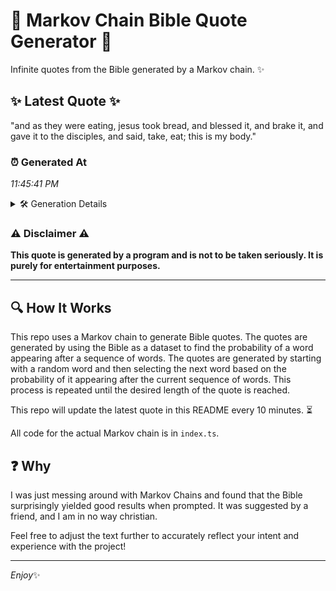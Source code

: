 # 📖 Markov Chain Bible Quote Generator 📖

Infinite quotes from the Bible generated by a Markov chain. ✨

## ✨ Latest Quote ✨
"and as they were eating, jesus took bread, and blessed it, and brake it, and gave it to the disciples, and said, take, eat; this is my body."

### ⏰ Generated At
*11:45:41 PM*

<details>
    <summary>🛠️ Generation Details</summary>
    <p>
        <strong>🌱 Seed:</strong> and<br>
        <strong>🔄 Iterations:</strong> 27<br>
        <strong>📜 Context History:</strong><br>[ and ]: as<br>[ and, as ]: they<br>[ and, as, they ]: were<br>[ and, as, they, were ]: eating,<br>[ and, as, they, were, eating, ]: jesus<br>[ and, as, they, were, eating,, jesus ]: took<br>[ as, they, were, eating,, jesus, took ]: bread,<br>[ they, were, eating,, jesus, took, bread, ]: and<br>[ were, eating,, jesus, took, bread,, and ]: blessed<br>[ eating,, jesus, took, bread,, and, blessed ]: it,<br>[ jesus, took, bread,, and, blessed, it, ]: and<br>[ took, bread,, and, blessed, it,, and ]: brake<br>[ bread,, and, blessed, it,, and, brake ]: it,<br>[ and, blessed, it,, and, brake, it, ]: and<br>[ blessed, it,, and, brake, it,, and ]: gave<br>[ it,, and, brake, it,, and, gave ]: it<br>[ and, brake, it,, and, gave, it ]: to<br>[ brake, it,, and, gave, it, to ]: the<br>[ it,, and, gave, it, to, the ]: disciples,<br>[ and, gave, it, to, the, disciples, ]: and<br>[ gave, it, to, the, disciples,, and ]: said,<br>[ it, to, the, disciples,, and, said, ]: take,<br>[ to, the, disciples,, and, said,, take, ]: eat;<br>[ the, disciples,, and, said,, take,, eat; ]: this<br>[ disciples,, and, said,, take,, eat;, this ]: is<br>[ and, said,, take,, eat;, this, is ]: my<br>[ said,, take,, eat;, this, is, my ]: body.<br>
    </p>
</details>

### ⚠️ Disclaimer ⚠️
**This quote is generated by a program and is not to be taken seriously. It is purely for entertainment purposes.**

---

## 🔍 How It Works

This repo uses a Markov chain to generate Bible quotes. The quotes are generated by using the Bible as a dataset to find the probability of a word appearing after a sequence of words. The quotes are generated by starting with a random word and then selecting the next word based on the probability of it appearing after the current sequence of words. This process is repeated until the desired length of the quote is reached.

This repo will update the latest quote in this README every 10 minutes. ⏳

All code for the actual Markov chain is in `index.ts`.

## ❓ Why

I was just messing around with Markov Chains and found that the Bible surprisingly yielded good results when prompted. 
It was suggested by a friend, and I am in no way christian.

Feel free to adjust the text further to accurately reflect your intent and experience with the project!

---

*Enjoy*✨
